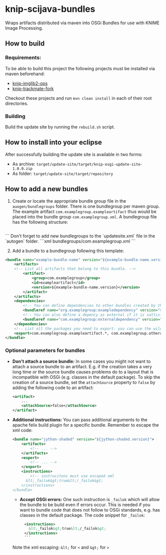 # knip-scijava-bundles

Wraps artifacts distributed via maven into OSGi Bundles for use with KNIME Image
Processing.

## How to build

### Requirements:

To be able to build this project the following projects must be installed via
maven beforehand:

- [knip-imglib2-ops](https://github.com/knime-ip/knip-imglib2-ops) 
- [knip-trackmate-fork](https://github.com/dietzc/TrackMate)

Checkout these projects and run `mvn clean install` in each of their root directories.

### Building

Build the update site by running the ``rebuild.sh`` script.

## How to install into your eclipse

After successfully building the update site is available in two forms:

- As archive: `target/update-site/target/knip-osgi-update-site-1.0.0.zip`
- As folder:  `target/update-site/target/repository`


## How to add a new bundles

1. Create or locate the appropriate bundle group file in the ``auogen/bundlegroups``
   folder. There is one bundlegroup per maven group. The example artifact
   `com.examplegroup.exampleartifact` thus would be placed into the
   bundle group `com.examplegroup.xml`. A bundlegroup file has the following structure:
   ```xml
  <bundlegroup name="org.examplegroup">
      <!-- bundles -->
  </bundlegroup>
  ```
  Don't forget to add new bundlegroups to the `updatesite.xml` file in the `autogen` folder.
  ```xml
  <include>bundlegroups/com.examplegroup.xml</include>
  ```

2. Add a bundle to a bundlegroup following this template:
```xml
<bundle name="example-bundle-name" version="${example-bundle-name.version}">
    <artifacts>
    <!-- List all artifacts that belong to this bundle. -->
        <artifact>
            <group>com.examplegroup</group>
            <id>exampleartifact</id>
            <version>${example-bundle-name.version}</version>
        </artifact>
    </artifacts>
    <dependencies>
        <!-- You can define dependencies to other bundles created by this project -->
        <bundleref name="org.examplegroup:exampledependency" version="${exampledependency.version}" />
        <!-- You can also define a depency as external if it is sattisfied  by a KNIME update site  -->
        <bundleref name="com.examplegroup:externaldependency" version="${externaldependency.version}" isExternal="true" />
    </dependencies>
    <!-- List all the packages you need to export: you can use the wildcard: "*" to export a packaga and all subpackages, different roots are seperated by ","  -->
    <export>com.examplegroup.exampleartifact.*, com.examplegroup.otherartifact.*</export> 
</bundle>
```

### Optional parameters for bundles
- __Don't attach a source bundle:__
    In some cases you might not want to attach a source bundle to an artifact. E.g. if the
    creation takes a very long time or the source bundle causes problems do to a layout that
    is incompatible with OSGi (e.g. classes in the default package). To skip
    the creation of a source bundle, set the ``attachSource`` property to
    `false` by adding the following code to an artifact:
    ```xml
    <artifact>
        ...
        <attachSource>false</attachSource>
    </artifact>
    ```

- __Additional instructions:__ You can pass additional arguments to the apache
    felix build plugin for a specific bundle. Remember to escape the xml code:
    ```xml
	<bundle name="jython-shaded" version="${jython-shaded.version}">
		<artifacts>
            <!-- ... -->
		</artifacts>
        <export>   
            <!-- ... -->
        </export>
        <instructions>
            <!-- instrucitons must use escaped xml
          &lt;_failok&gt;true&lt;/_failok&gt;
        </instructions>
	</bundle>
    ```
    - __Accept OSGi errors:__ One such instruction is `_failok` which will allow
      the bundle to be build even if errors occur. This is needed if you want to
      bundle code that does not follow to OSGi standards, e.g. has classes in the
      default package. The code snippet for `_failok`:
        ```xml 
          <instructions>
            &lt;_failok&gt;true&lt;/_failok&gt; 
          </instructions>
          ```
     Note the xml escaping:  `&lt;` for `<` and `&gt;` for `>`
